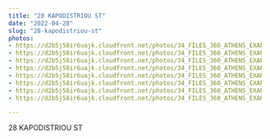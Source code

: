 ```yaml
---
title: "28 KAPODISTRIOU ST"
date: "2022-04-28"
slug: "28-kapodistriou-st"
photos:
- https://d2b5j58ir6uajk.cloudfront.net/photos/34_FILES_360_ATHENS_EXARCHIA/28%20KAPODISTRIOU%20ST/PHOTO/21%20Kaniggos%20St.%20-%2028%20Kapodistriou%20St%20%281%29.jpg
- https://d2b5j58ir6uajk.cloudfront.net/photos/34_FILES_360_ATHENS_EXARCHIA/28%20KAPODISTRIOU%20ST/PHOTO/21%20Kaniggos%20St.%20-%2028%20Kapodistriou%20St%20%282%29.jpg
- https://d2b5j58ir6uajk.cloudfront.net/photos/34_FILES_360_ATHENS_EXARCHIA/28%20KAPODISTRIOU%20ST/PHOTO/21%20Kaniggos%20St.%20-%2028%20Kapodistriou%20St%20%283%29.jpg
- https://d2b5j58ir6uajk.cloudfront.net/photos/34_FILES_360_ATHENS_EXARCHIA/28%20KAPODISTRIOU%20ST/PHOTO/21%20Kaniggos%20St.%20-%2028%20Kapodistriou%20St%20%284%29.jpg
- https://d2b5j58ir6uajk.cloudfront.net/photos/34_FILES_360_ATHENS_EXARCHIA/28%20KAPODISTRIOU%20ST/PHOTO/21%20Kaniggos%20St.%20-%2028%20Kapodistriou%20St%20%285%29.jpg
- https://d2b5j58ir6uajk.cloudfront.net/photos/34_FILES_360_ATHENS_EXARCHIA/28%20KAPODISTRIOU%20ST/PHOTO/21%20Kaniggos%20St.%20-%2028%20Kapodistriou%20St%20%286%29.jpg
- https://d2b5j58ir6uajk.cloudfront.net/photos/34_FILES_360_ATHENS_EXARCHIA/28%20KAPODISTRIOU%20ST/PHOTO/21%20Kaniggos%20St.%20-%2028%20Kapodistriou%20St.jpg
- https://d2b5j58ir6uajk.cloudfront.net/photos/34_FILES_360_ATHENS_EXARCHIA/28%20KAPODISTRIOU%20ST/PHOTO/28%20Kapodistriou%20St.JPG

---
```


28 KAPODISTRIOU ST
